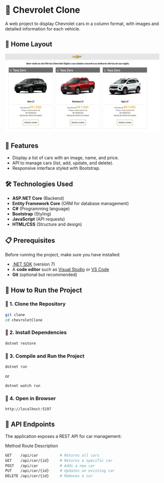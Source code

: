 # 🚗 Chevrolet Clone

A web project to display Chevrolet cars in a column format, with images and detailed information for each vehicle.


## 🚀 Home Layout
![Home Image](wwwroot/img/home.png)

## 📌 Features
- Display a list of cars with an image, name, and price.
- API to manage cars (list, add, update, and delete).
- Responsive interface styled with Bootstrap.

## 🛠 Technologies Used
- **ASP.NET Core** (Backend)
- **Entity Framework Core** (ORM for database management)
- **C#** (Programming language)
- **Bootstrap** (Styling)
- **JavaScript** (API requests)
- **HTML/CSS** (Structure and design)

## 📋 Prerequisites
Before running the project, make sure you have installed:
- [.NET SDK](https://dotnet.microsoft.com/en-us/download) (version 7)
- A **code editor** such as [Visual Studio](https://visualstudio.microsoft.com/) or [VS Code](https://code.visualstudio.com/)
- **Git** (optional but recommended)

## 🚀 How to Run the Project

### 🔹 1. Clone the Repository
```sh
git clone 
cd chevroletClone
```
### 🔹 2. Install Dependencies
```sh
dotnet restore
```
### 🔹 3. Compile and Run the Project
```sh
dotnet run
```
or

```sh
dotnet watch run
```
### 🔹 4. Open in Browser
```sh
http://localhost:5197
```
## 📡 API Endpoints
The application exposes a REST API for car management:

Method	Route	Description

```sh
GET    /api/car          # Returns all cars
GET    /api/car/{id}     # Returns a specific car
POST   /api/car          # Adds a new car
PUT    /api/car/{id}     # Updates an existing car
DELETE /api/car/{id}     # Removes a car
```

